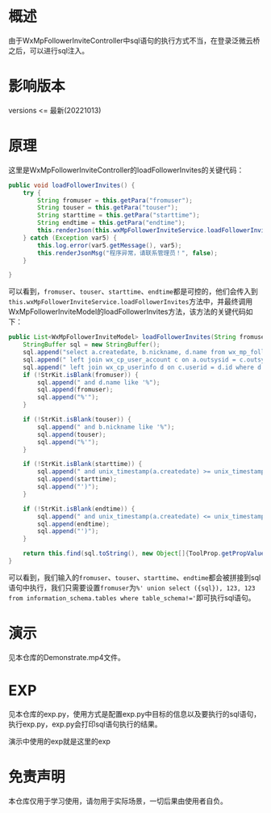 # 概述

由于WxMpFollowerInviteController中sql语句的执行方式不当，在登录泛微云桥之后，可以进行sql注入。

# 影响版本

versions <= 最新(20221013)

# 原理

这里是WxMpFollowerInviteController的loadFollowerInvites的关键代码：

```java
public void loadFollowerInvites() {
    try {
        String fromuser = this.getPara("fromuser");
        String touser = this.getPara("touser");
        String starttime = this.getPara("starttime");
        String endtime = this.getPara("endtime");
        this.renderJson(this.wxMpFollowerInviteService.loadFollowerInvites(fromuser, touser, starttime, endtime));
    } catch (Exception var5) {
        this.log.error(var5.getMessage(), var5);
        this.renderJsonMsg("程序异常，请联系管理员！", false);
    }

}
```

可以看到，`fromuser`、`touser`、`starttime`、`endtime`都是可控的，他们会传入到`this.wxMpFollowerInviteService.loadFollowerInvites`方法中，并最终调用WxMpFollowerInviteModel的loadFollowerInvites方法，该方法的关键代码如下：

```java
public List<WxMpFollowerInviteModel> loadFollowerInvites(String fromuser, String touser, String starttime, String endtime) {
    StringBuffer sql = new StringBuffer();
    sql.append("select a.createdate, b.nickname, d.name from wx_mp_follower_invite a left join wx_mp_follower b on a.openid = b.openid and a.sysappid = b.sysappid");
    sql.append(" left join wx_cp_user_account c on a.outsysid = c.outsysid and a.outsysuserid = c.outsysuserid");
    sql.append(" left join wx_cp_userinfo d on c.userid = d.id where d.syscorpid = ?");
    if (!StrKit.isBlank(fromuser)) {
        sql.append(" and d.name like '%");
        sql.append(fromuser);
        sql.append("%'");
    }

    if (!StrKit.isBlank(touser)) {
        sql.append(" and b.nickname like '%");
        sql.append(touser);
        sql.append("%'");
    }

    if (!StrKit.isBlank(starttime)) {
        sql.append(" and unix_timestamp(a.createdate) >= unix_timestamp('");
        sql.append(starttime);
        sql.append("')");
    }

    if (!StrKit.isBlank(endtime)) {
        sql.append(" and unix_timestamp(a.createdate) <= unix_timestamp('");
        sql.append(endtime);
        sql.append("')");
    }

    return this.find(sql.toString(), new Object[]{ToolProp.getPropValue("basedoc", "syscorpid")});
}
```

可以看到，我们输入的`fromuser`、`touser`、`starttime`、`endtime`都会被拼接到sql语句中执行，我们只需要设置`fromuser`为`%' union select ({sql}), 123, 123 from information_schema.tables where table_schema!='`即可执行sql语句。

# 演示

见本仓库的Demonstrate.mp4文件。

# EXP

见本仓库的exp.py，使用方式是配置exp.py中目标的信息以及要执行的sql语句，执行exp.py，exp.py会打印sql语句执行的结果。

演示中使用的exp就是这里的exp

# 免责声明

本仓库仅用于学习使用，请勿用于实际场景，一切后果由使用者自负。
